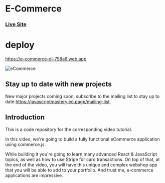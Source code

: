 # E-Commerce
### [Live Site](https://commerce-js.netlify.app/)
   
# deploy 
  https://e-commerce-dl-758a6.web.app

![eCommerce](https://i.ibb.co/mH9SNNq/Build-an-e-commerce-1.png)

## Stay up to date with new projects
New major projects coming soon, subscribe to the mailing list to stay up to date https://javascriptmastery.eo.page/mailing-list.

## Introduction
This is a code repository for the corresponding video tutorial. 

In this video, we're going to build a fully functional eCommerce application using commerce.js. 

While building it you're going to learn many advanced React & JavaScript topics, as well as how to use Stripe for card transactions. On top of that, at the end of the video, you will have this unique and complex webshop app that you will be able to add to your portfolio. And trust me, e-commerce applications are impressive. 

